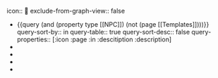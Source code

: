 icon:: 👥
exclude-from-graph-view:: false

- {{query (and (property type [[NPC]]) (not (page [[Templates]])))}}
  query-sort-by:: in
  query-table:: true
  query-sort-desc:: false
  query-properties:: [:icon :page :in :descitiption :description]
-
-
-
-
